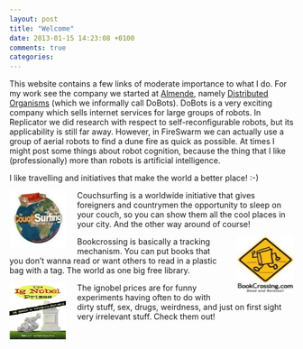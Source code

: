 ```yaml
---
layout: post
title: "Welcome"
date: 2013-01-15 14:23:08 +0100
comments: true
categories: 
---
```


This website contains a few links of moderate importance to what I do. For my work see the company we started at [Almende](http://almende.com), namely [Distributed Organisms](https://dobots.nl) (which we informally call DoBots). DoBots is a very exciting company which sells internet services for large groups of robots. In Replicator we did research with respect to self-reconfigurable robots, but its applicability is still far away. However, in FireSwarm we can actually use a group of aerial robots to find a dune fire as quick as possible. At times I might post some things about robot cognition, because the thing that I like (professionally) more than robots is artificial intelligence.

I like travelling and initiatives that make the world a better place! :-)

<div style="float: left; margin: 0px 20px 0px 0px">
	<a href="http://couchsurfing.com">
		<img src="/images/blog/couchsurfing.jpg" alt="Couchsurfing" width="100" height="100" title="Couchsurfing"/>
	</a>
</div>

Couchsurfing is a worldwide initiative that gives foreigners and countrymen the opportunity to sleep on your couch, so you can show them all the cool places in your city. And the other way around of course!

<div style="float: right; margin: 0px 0px 0px 20px">
	<a href="http://bookcrossing.com">
		<img src="/images/blog/bookcrossing.jpg" alt="Bookcrossing" width="100" height="100" title="Bookcrossing"/>
	</a>
</div>

Bookcrossing is basically a tracking mechanism. You can put books that you don’t wanna read or want others to read in a plastic bag with a tag. The world as one big free library.

<div style="float: left; margin: 0px 20px 0px 0px">
	<a href="http://improbable.com/ig/">
		<img src="/images/blog/ignobel.gif" alt="Ignobel Prize" width="100" height="100" title="Ignobel Prize"/>
	</a>
</div>

The ignobel prices are for funny experiments having often to do with dirty stuff, sex, drugs, weirdness, and just on first sight very irrelevant stuff. Check them out! 
